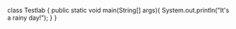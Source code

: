 class Testlab
{
    public static void main(String[] args){
        System.out.println("It's a rainy day!");
    }
}
